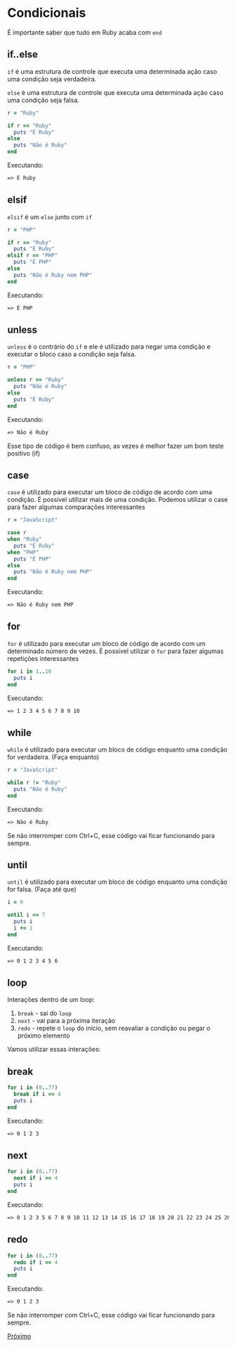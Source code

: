 # Condicionais

É importante saber que tudo em Ruby acaba com `end`

## if..else

`if` é uma estrutura de controle que executa uma determinada ação caso uma condição seja verdadeira.

`else` é uma estrutura de controle que executa uma determinada ação caso uma condição seja falsa.

```ruby
r = "Ruby"

if r == "Ruby"
  puts "É Ruby"
else
  puts "Não é Ruby"
end
```

Executando:

```txt
=> É Ruby
```

## elsif

`elsif` é um `else` junto com `if`

```ruby
r = "PHP"

if r == "Ruby"
  puts "É Ruby"
elsif r == "PHP"
  puts "É PHP"
else
  puts "Não é Ruby nem PHP"
end
```

Executando:

```txt
=> É PHP
```

## unless

`unless` é o contrário do `if` e ele é utilizado para negar uma condição e executar o bloco caso a condição seja falsa.

```ruby
r = "PHP"

unless r == "Ruby"
  puts "Não é Ruby"
else
  puts "É Ruby"
end
```

Executando:

```txt
=> Não é Ruby 
```

Esse tipo de código é bem confuso, as vezes é melhor fazer um bom teste positivo (if)

## case

`case` é utilizado para executar um bloco de código de acordo com uma condição. É possível utilizar mais de uma condição. Podemos utilizar o case para fazer algumas comparações interessantes

```ruby
r = "JavaScript" 

case r
when "Ruby"
  puts "É Ruby"
when "PHP"
  puts "É PHP"
else
  puts "Não é Ruby nem PHP"
end
```

Executando:

```txt
=> Não é Ruby nem PHP
```

## for

`for` é utilizado para executar um bloco de código de acordo com um determinado número de vezes. É possível utilizar o `for` para fazer algumas repetições interessantes

```ruby
for i in 1..10
  puts i
end
```

Executando:

```txt
=> 1 2 3 4 5 6 7 8 9 10
```

## while

`while` é utilizado para executar um bloco de código enquanto uma condição for verdadeira. (Faça enquanto)

```ruby
r = "JavaScript"

while r != "Ruby"
  puts "Não é Ruby"
end
```

Executando:

```txt
=> Não é Ruby
```

Se não interromper com Ctrl+C, esse código vai ficar funcionando para sempre.

## until

`until` é utilizado para executar um bloco de código enquanto uma condição for falsa. (Faça até que)

```ruby
i = 0

until i == 7
  puts i
  i += 1
end
```

Executando:

```txt
=> 0 1 2 3 4 5 6
```

## loop

Interações dentro de um loop:

1. `break` - sai do `loop`
2. `next` - vai para a próxima iteração
3. `redo` - repete o `loop` do início, sem reavaliar a condição ou pegar o próximo elemento

Vamos utilizar essas interações:

## break

```ruby
for i in (0..77)
  break if i == 4
  puts i
end
```

Executando:

```txt
=> 0 1 2 3
```

## next

```ruby
for i in (0..77)
  next if i == 4
  puts i
end
```

Executando:

```txt
=> 0 1 2 3 5 6 7 8 9 10 11 12 13 14 15 16 17 18 19 20 21 22 23 24 25 26 27 28 29 30 31 32 33 34 35 36 37 38 39 40 41 42 43 44 45 46 47 48 49 50 51 52 53 54 55 56 57 58 59 60 61 62 63 64 65 66 67 68 69 70 71 72 73 74 75 76 77
```

## redo

```ruby
for i in (0..77)
  redo if i == 4
  puts i
end
```

Executando:

```txt
=> 0 1 2 3
```

Se não interromper com Ctrl+C, esse código vai ficar funcionando para sempre.

[Próximo](7-interpolacao.md)
